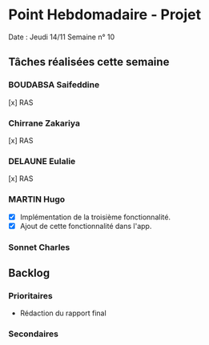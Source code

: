 
# Point Hebdomadaire - Projet

Date : Jeudi 14/11
Semaine n° 10

## Tâches réalisées cette semaine


### BOUDABSA Saifeddine
[x] RAS
### Chirrane Zakariya
[x] RAS
### DELAUNE Eulalie
[x] RAS
### MARTIN Hugo
- [x] Implémentation de la troisième fonctionnalité.
- [x] Ajout de cette fonctionnalité dans l'app.
### Sonnet Charles

## Backlog

### Prioritaires

- Rédaction du rapport final

### Secondaires


